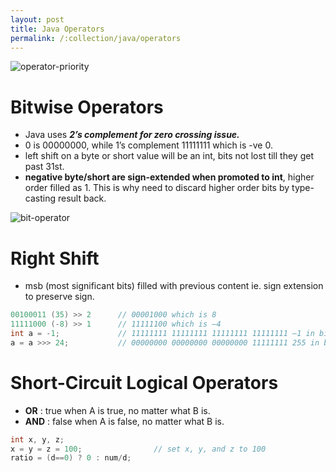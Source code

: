 ```yaml
---
layout: post
title: Java Operators
permalink: /:collection/java/operators
---
```


![operator-priority]({{site.cdn}}/java/core-java/operator-priority.png)

# Bitwise Operators
* Java uses ***2’s complement for zero crossing issue.***
* 0 is 00000000, while 1’s complement 11111111 which is -ve 0.
* left shift on a byte or short value will be an int, bits not lost till they get past 31st.
* **negative byte/short are sign-extended when promoted to int**, higher order filled as 1. This is why need to discard higher order bits by type-casting result back.

![bit-operator]({{site.cdn}}/java/core-java/bit-operator.png)

# Right Shift
* msb (most significant bits) filled with previous content ie. sign extension to preserve sign.

```java
00100011 (35) >> 2      // 00001000 which is 8
11111000 (-8) >> 1      // 11111100 which is –4
int a = -1;             // 11111111 11111111 11111111 11111111 –1 in binary as an int
a = a >>> 24;           // 00000000 00000000 00000000 11111111 255 in binary as an int
```

# Short-Circuit Logical Operators
* **OR**    : true when A is true, no matter what B is.
* **AND**   : false when A is false, no matter what B is.

```java
int x, y, z;
x = y = z = 100;                // set x, y, and z to 100
ratio = (d==0) ? 0 : num/d;
```